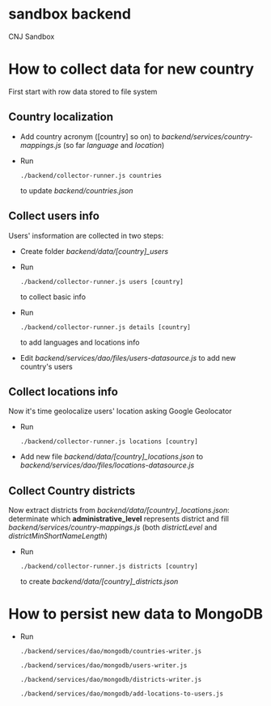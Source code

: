 # sandbox backend
CNJ Sandbox

# How to collect data for new country #

First start with row data stored to file system

## Country localization ##

* Add country acronym ([country] so on) to *backend/services/country-mappings.js* (so far *language* and *location*)
* Run 

    ```
    ./backend/collector-runner.js countries
    ```
    
    to update *backend/countries.json*

## Collect users info ##

Users' insformation are collected in two steps:

* Create folder *backend/data/[country]_users*
* Run

    ```
    ./backend/collector-runner.js users [country]
    ```
     
     to collect basic info
* Run
 
    ```
    ./backend/collector-runner.js details [country]
    ```
    
    to add languages and locations info
    
* Edit *backend/services/dao/files/users-datasource.js* to add new country's users

## Collect locations info ##

Now it's time geolocalize users' location asking Google Geolocator

* Run
 
    ```
    ./backend/collector-runner.js locations [country]
    ```
    
* Add new file *backend/data/[country]_locations.json* to *backend/services/dao/files/locations-datasource.js*

## Collect Country districts ##

Now extract districts from *backend/data/[country]_locations.json*: determinate which **administrative_level** 
represents district and fill *backend/services/country-mappings.js* (both *districtLevel* and *districtMinShortNameLength*)

* Run
 
    ```
    ./backend/collector-runner.js districts [country]
    ```
    
    to create  *backend/data/[country]_districts.json*
    

# How to persist new data to MongoDB #

* Run
 
    ```
    ./backend/services/dao/mongodb/countries-writer.js
    ```
    ```
    ./backend/services/dao/mongodb/users-writer.js
    ```
    ```
    ./backend/services/dao/mongodb/districts-writer.js
    ```
    ```
    ./backend/services/dao/mongodb/add-locations-to-users.js
    ```
    

